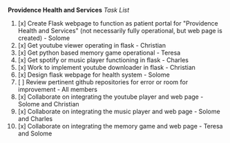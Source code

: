 **Providence Health and Services**
*Task List*

1. [x] Create Flask webpage to function as patient portal for "Providence Health and Services" (not necessarily fully operational, but web page is created) - Solome 
2. [x] Get youtube viewer operating in flask - Christian 
3. [x] Get python based memory game operational - Teresa 
4. [x] Get spotify or music player functioning in flask - Charles 
5. [x] Work to implement youtube downloader in flask - Christian 
6. [x] Design flask webpage for health system - Solome 
7. [ ] Review pertinent github repositories for error or room for improvement - All members
8. [x] Collaborate on integrating the youtube player and web page - Solome and Christian
9. [x] Collaborate on integrating the music player and web page - Solome and Charles
10. [x] Collaborate on integrating the memory game and web page - Teresa and Solome

